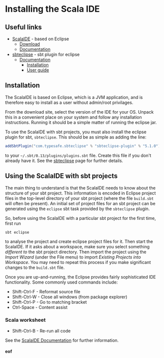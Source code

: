 # Installing the Scala IDE

## Useful links

* [ScalaIDE](http://scala-ide.org/) - based on Eclipse
  * [Download](http://scala-ide.org/download/sdk.html)
  * [Documentation](http://scala-ide.org/documentation.html)
* [sbteclipse](https://github.com/typesafehub/sbteclipse) - sbt plugin for eclipse
  * [Documentation](https://github.com/typesafehub/sbteclipse/wiki)
    * [Installation](https://github.com/typesafehub/sbteclipse/wiki/Installing-sbteclipse)
    * [User guide](https://github.com/typesafehub/sbteclipse/wiki/Using-sbteclipse)

## Installation

The ScalaIDE is based on Eclipse, which is a JVM application, and is therefore easy to install as a user without admin/root privilages.

From the download site, select the version of the IDE for your OS. Unpack this in a convenient place on your system and follow any installation instructions. Running it should be a simple matter of running the eclipse jar.

To use the ScalaIDE with sbt projects, you must also install the eclipse plugin for sbt, `sbteclipse`.  This should be as simple as adding the line:
```scala
addSbtPlugin("com.typesafe.sbteclipse" % "sbteclipse-plugin" % "5.1.0")
```
to your `~/.sbt/0.13/plugins/plugins.sbt` file. Create this file if you don't already have it. See the [sbteclipse](https://github.com/typesafehub/sbteclipse) page for further details.

## Using the ScalaIDE with sbt projects

The main thing to understand is that the ScalaIDE needs to know about the structure of your sbt project. This information is encoded in Eclipse project files in the top-level directory of your sbt project (where the file `build.sbt` will often be present). An initial set of project files for an sbt project can be generated using the `eclipse` sbt task provided by the `sbteclipse` plugin.

So, before using the ScalaIDE with a particular sbt project for the first time, first run
```bash
sbt eclipse
```
to analyse the project and create eclipse project files for it. Then start the ScalaIDE. If it asks about a workspace, make sure you select something *different to* the sbt project directory. Then import the project using the *Import Wizard* (under the File menu) to import *Existing Projects into Workspace*. You may need to repeat this process if you make significant changes to the `build.sbt` file.

Once you are up-and-running, the Eclipse provides fairly sophisticated IDE functionality. Some commonly used commands include:

* Shift-Ctrl-F - Reformat source file
* Shift-Ctrl-W - Close all windows (from package explorer)
* Shift-Ctrl-P - Go to matching bracket
* Ctrl-Space - Content assist

### Scala worksheet

* Shift-Ctrl-B - Re-run all code

See the [ScalaIDE Documentation](http://scala-ide.org/documentation.html) for further information.




#### eof



